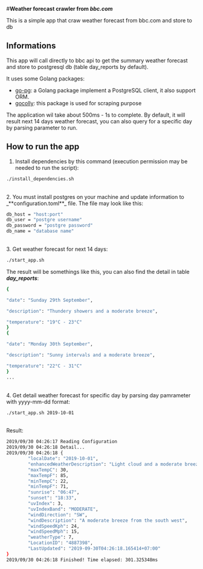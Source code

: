 #**Weather forecast crawler from _bbc.com_**

This is a simple app that craw weather forecast from bbc.com and store to db 

## Informations

This app will call directly to bbc api to get the summary weather forecast and store to postgresql db (table day_reports by default).<br>

It uses some Golang packages: <br/>
* [go-pg](https://github.com/go-pg/pg): a Golang package implement a PostgreSQL client, it also support ORM.
* [gocolly](https://github.com/gocolly/colly): this package is used for scraping purpose

The application wil take about 500ms - 1s to complete. By default, it will result next 14 days weather forecast, you can also query
for a specific day by parsing parameter to run.

## How to run the app
1. Install dependencies by this command (execution permission may be needed to run the script):
```bash
./install_dependencies.sh
```
<br/>
2. You must install postgres on your machine and update information to _**configuration.toml**_ file. The file may look like this:

```bash
db_host = "host:port"
db_user = "postgre username"
db_password = "postgre password"
db_name = "database name"
```
<br/>
3. Get weather forecast for next 14 days:

```bash
./start_app.sh
```
The result will be somethings like this, you can also find the detail in table _**day_reports**_:

```bash
{

"date": "Sunday 29th September",

"description": "Thundery showers and a moderate breeze",

"temperature": "19°C - 23°C"
}
{

"date": "Monday 30th September",

"description": "Sunny intervals and a moderate breeze",

"temperature": "22°C - 31°C"
}
...

```
<br>
4. Get detail weather forecast for specific day by parsing day pamrameter with yyyy-mm-dd format:

```bash
./start_app.sh 2019-10-01
```
<br/>
Result:

```bash
2019/09/30 04:26:17 Reading Configuration
2019/09/30 04:26:18 Detail...
2019/09/30 04:26:18 {
        "localDate": "2019-10-01",
        "enhancedWeatherDescription": "Light cloud and a moderate breeze",
        "maxTempC": 30,
        "maxTempF": 85,
        "minTempC": 22,
        "minTempF": 71,
        "sunrise": "06:47",
        "sunset": "18:33",
        "uvIndex": 3,
        "uvIndexBand": "MODERATE",
        "windDirection": "SW",
        "windDescription": "A moderate breeze from the south west",
        "windSpeedKph": 24,
        "windSpeedMph": 15,
        "weatherType": 7,
        "LocationID": "4887398",
        "LastUpdated": "2019-09-30T04:26:18.165414+07:00"
}
2019/09/30 04:26:18 Finished! Time elapsed: 301.325348ms

```
